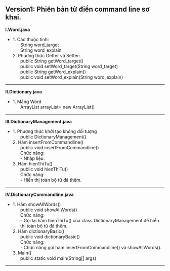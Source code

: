 ## Version1: Phiên bản từ điển command line sơ khai.
<b>I.Word.java<br></b>
<ul>
	<li>
		1. Các thuộc tính:
		<ol>
			String word_target<br>
    			String word_explain<br>
		</ol>
		2. Phương thức Getter và Setter:
		<ol>
			public String getWord_target()<br>
			public void setWord_target(String word_target)<br>
			public String getWord_explain()<br>
			public void setWord_explain(String word_explain)<br>
		</ol>
  	</li>
</ul> <hr>
<b>II.Dictionary.java<br></b>
<ul>
  	<li>
      		1. Mảng Word
		<ol>
			ArrayList<Word> arrayList= new ArrayList<Word>()
		</ol>
  	</li>
</ul> <hr>
<b>III.DictionaryManagement.java<br></b>
<ul>
  	<li>
		1. Phương thức khởi tạo không đối tượng
		<ol>
			public DictionaryManagement()
		</ol>
		2. Hàm insertFromCommandline()
		<ol>
			public void insertFromCommandline()<br>
			Chức năng:<br>
			- Nhập liệu.
		</ol>
		3. Hàm hienThiTu()
		<ol>
			public void hienThiTu()<br>
			Chức năng:<br>
			- Hiển thị toàn bộ từ đã thêm.
		</ol>
  	</li>
</ul> <hr>
<b>IV.DictionaryCommandline.java</b>
<ul>
   	<li>
      		1. Hàm showAllWords()
		<ol>
			public void showAllWords()<br>
			Chức năng:<br>
			- Gọi lại hàm hienThiTu() của class DictionaryManagement để hiển thị toàn bộ từ đã thêm.
		</ol>
		2. Hàm dictionaryBasic()
		<ol>
			public void dictionaryBasic()<br>
			Chức năng:<br>
			- Chức năng gọi hàm insertFromCommandline() và showAllWords().
		</ol>
		3. Main()
		<ol>
			public static void main(String[] args)
		</ol>
  	</li>	
</ul> <hr>
